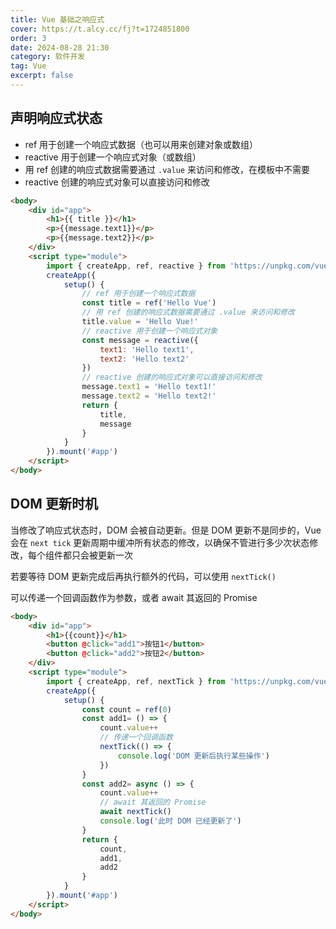 ```yaml
---
title: Vue 基础之响应式
cover: https://t.alcy.cc/fj?t=1724851800
order: 3
date: 2024-08-28 21:30
category: 软件开发
tag: Vue
excerpt: false
---
```

## 声明响应式状态

- ref 用于创建一个响应式数据（也可以用来创建对象或数组）
- reactive 用于创建一个响应式对象（或数组）
- 用 ref 创建的响应式数据需要通过 `.value` 来访问和修改，在模板中不需要
- reactive 创建的响应式对象可以直接访问和修改

```html
<body>
    <div id="app">
        <h1>{{ title }}</h1>
        <p>{{message.text1}}</p>
        <p>{{message.text2}}</p>
    </div>
    <script type="module">
        import { createApp, ref, reactive } from 'https://unpkg.com/vue@3/dist/vue.esm-browser.js'
        createApp({
            setup() {
                // ref 用于创建一个响应式数据
                const title = ref('Hello Vue')
                // 用 ref 创建的响应式数据需要通过 .value 来访问和修改
                title.value = 'Hello Vue!'
                // reactive 用于创建一个响应式对象
                const message = reactive({
                    text1: 'Hello text1',
                    text2: 'Hello text2'
                })
                // reactive 创建的响应式对象可以直接访问和修改
                message.text1 = 'Hello text1!'
                message.text2 = 'Hello text2!'
                return {
                    title,
                    message
                }
            }
        }).mount('#app')
    </script>
</body>
```

## DOM 更新时机

当修改了响应式状态时，DOM 会被自动更新。但是 DOM 更新不是同步的，Vue 会在 `next tick` 更新周期中缓冲所有状态的修改，以确保不管进行多少次状态修改，每个组件都只会被更新一次

若要等待 DOM 更新完成后再执行额外的代码，可以使用 `nextTick()`

可以传递一个回调函数作为参数，或者 await 其返回的 Promise

```html
<body>
    <div id="app">
        <h1>{{count}}</h1>
        <button @click="add1">按钮1</button>
        <button @click="add2">按钮2</button>
    </div>
    <script type="module">
        import { createApp, ref, nextTick } from 'https://unpkg.com/vue@3/dist/vue.esm-browser.js'
        createApp({
            setup() {
                const count = ref(0)
                const add1= () => {
                    count.value++
                    // 传递一个回调函数
                    nextTick(() => {
                        console.log('DOM 更新后执行某些操作')
                    })
                }
                const add2= async () => {
                    count.value++
                    // await 其返回的 Promise
                    await nextTick()
                    console.log('此时 DOM 已经更新了')
                }
                return {
                    count,
                    add1,
                    add2
                }
            }
        }).mount('#app')
    </script>
</body>
```
